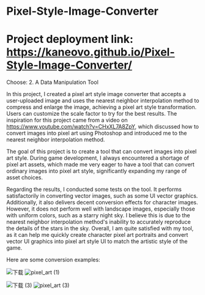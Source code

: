 # Pixel-Style-Image-Converter

# Project deployment link: https://kaneovo.github.io/Pixel-Style-Image-Converter/

Choose: 2. A Data Manipulation Tool



In this project, I created a pixel art style image converter that accepts a user-uploaded image and uses the nearest neighbor interpolation method to compress and enlarge the image, achieving a pixel art style transformation. Users can customize the scale factor to try for the best results. The inspiration for this project came from a video on https://www.youtube.com/watch?v=CHxXL7A8ZpY, which discussed how to convert images into pixel art using Photoshop and introduced me to the nearest neighbor interpolation method.

The goal of this project is to create a tool that can convert images into pixel art style. During game development, I always encountered a shortage of pixel art assets, which made me very eager to have a tool that can convert ordinary images into pixel art style, significantly expanding my range of asset choices.

Regarding the results, I conducted some tests on the tool. It performs satisfactorily in converting vector images, such as some UI vector graphics. Additionally, it also delivers decent conversion effects for character images. However, it does not perform well with landscape images, especially those with uniform colors, such as a starry night sky. I believe this is due to the nearest neighbor interpolation method's inability to accurately reproduce the details of the stars in the sky. Overall, I am quite satisfied with my tool, as it can help me quickly create character pixel art portraits and convert vector UI graphics into pixel art style UI to match the artistic style of the game.

Here are some conversion examples:

![下载](https://github.com/KaneOvO/Pixel-Style-Image-Converter/assets/121581341/3127001b-7bac-4d4b-9f44-a67f973ee3c1)
![pixel_art (1)](https://github.com/KaneOvO/Pixel-Style-Image-Converter/assets/121581341/18fe92c3-d10f-4fa8-b2bb-34b5ce1b1869)


![下载 (3)](https://github.com/KaneOvO/Pixel-Style-Image-Converter/assets/121581341/7ba3aa0a-4303-444c-bcb5-55fe9327bb62)
![pixel_art (3)](https://github.com/KaneOvO/Pixel-Style-Image-Converter/assets/121581341/0a68b9ba-c50b-412b-a23c-28cdc0bf2609)
